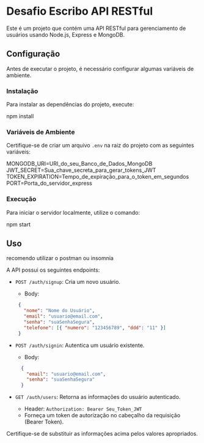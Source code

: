 # Desafio Escribo API RESTful

Este é um projeto que contém uma API RESTful para gerenciamento de usuários usando Node.js, Express e MongoDB.

## Configuração

Antes de executar o projeto, é necessário configurar algumas variáveis de ambiente.




### Instalação

Para instalar as dependências do projeto, execute:

npm install

### Variáveis de Ambiente

Certifique-se de criar um arquivo `.env` na raiz do projeto com as seguintes variáveis:

MONGODB_URI=URI_do_seu_Banco_de_Dados_MongoDB
JWT_SECRET=Sua_chave_secreta_para_gerar_tokens_JWT
TOKEN_EXPIRATION=Tempo_de_expiração_para_o_token_em_segundos
PORT=Porta_do_servidor_express


### Execução

Para iniciar o servidor localmente, utilize o comando:

npm start



## Uso
recomendo utilizar o postman ou insomnia

A API possui os seguintes endpoints:

- `POST /auth/signup`: Cria um novo usuário.
  - Body:
   ```json
    {
      "nome": "Nome do Usuário",
      "email": "usuario@email.com",
      "senha": "suaSenhaSegura",
      "telefone": [{ "numero": "123456789", "ddd": "11" }]
    }
    ````

- `POST /auth/signin`: Autentica um usuário existente.
  - Body: 
  ```json
    {
      "email": "usuario@email.com",
      "senha": "suaSenhaSegura"
    }

- `GET /auth/users`: Retorna as informações do usuário autenticado.
  - Header: `Authorization: Bearer Seu_Token_JWT`
  - Forneça um token de autorização no cabeçalho da requisição (Bearer Token).

Certifique-se de substituir as informações acima pelos valores apropriados.

